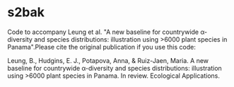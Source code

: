 # s2bak
Code to accompany Leung et al. "A new baseline for countrywide α-diversity and species distributions: illustration using >6000 plant species in Panama".Please cite the original publication if you use this code:

Leung, B., Hudgins, E. J., Potapova, Anna, & Ruiz-Jaen, Maria. A new baseline for countrywide α-diversity and species distributions: illustration using >6000 plant species in Panama. In review. Ecological Applications.
